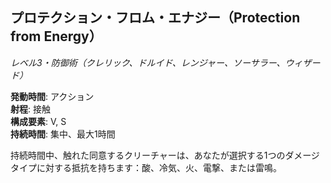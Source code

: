 ## プロテクション・フロム・エナジー（Protection from Energy）
*レベル3・防御術（クレリック、ドルイド、レンジャー、ソーサラー、ウィザード）*

**発動時間**: アクション  
**射程**: 接触  
**構成要素**: V, S  
**持続時間**: 集中、最大1時間

持続時間中、触れた同意するクリーチャーは、あなたが選択する1つのダメージタイプに対する抵抗を持ちます：酸、冷気、火、電撃、または雷鳴。